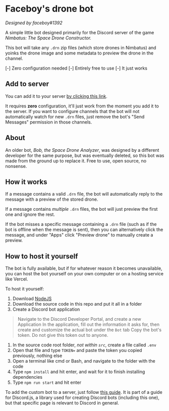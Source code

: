 # Faceboy's drone bot
*Designed by faceboy#1392*

A simple little bot designed primarily for the Discord server of the game *Nimbatus: The Space Drone Constructor.*

This bot will take any `.drn` zip files (which store drones in Nimbatus) and yoinks the drone image and some metadata to preview the drone in the channel.

[-] Zero configuration needed
[-] Entirely free to use
[-] It just works

## Add to server

You can add it to your server [by clicking this link](https://discord.com/api/oauth2/authorize?client_id=1060614689173807225&permissions=34816&scope=bot%20applications.commands).

It requires **zero** configuration, it'll just work from the moment you add it to the server. If you want to configure channels that the bot will not automatically watch for new `.drn` files, just remove the bot's "Send Messages" permission in those channels.

## About

An older bot, *Bob, the Space Drone Analyzer*, was designed by a different developer for the same purpose, but was eventually deleted, so this bot was made from the ground up to replace it. Free to use, open source, no nonsense.

## How it works

If a message contains a valid `.drn` file, the bot will automatically reply to the message with a preview of the stored drone. 

If a message contains *multiple* `.drn` files, the bot will just preview the first one and ignore the rest.

If the bot misses a specific message containing a `.drn` file (such as if the bot is offline when the message is sent), then you can alternatively click the message, and under "Apps" click "Preview drone" to manually create a preview.

## How to host it yourself

The bot is fully available, but if for whatever reason it becomes unavailable, you can host the bot yourself on your own computer or on a hosting service like Vercel.

To host it yourself:
1. Download [NodeJS](https://nodejs.org/en/)
1. Download the source code in this repo and put it all in a folder
1. Create a Discord bot application
> Navigate to the Discord Developer Portal, and create a new Application
> In the application, fill out the information it asks for, then create and customize the actual bot under the `Bot` tab
> Copy the bot's token. Do not give this token out to anyone.
1. In the source code root folder, *not within `src`*, create a file called `.env`
1. Open that file and type `TOKEN=` and paste the token you copied previously, nothing else 
1. Open a terminal like cmd or Bash, and navigate to the folder with the code
1. Type `npm install` and hit enter, and wait for it to finish installing dependencies
1. Type `npm run start` and hit enter

To add the custom bot to a server, just follow [this guide](https://discordjs.guide/preparations/adding-your-bot-to-servers.html#bot-invite-links). It is part of a guide for Discord.js, a library used for creating Discord bots (including this one), but that specific page is relevant to Discord in general.
